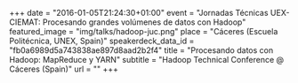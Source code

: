 +++
date = "2016-01-05T21:24:30+01:00"
event = "Jornadas Técnicas UEX-CIEMAT: Procesando grandes volúmenes de datos con Hadoop"
featured_image = "img/talks/hadoop-juc.png"
place = "Cáceres (Escuela Politécnica, UNEX, Spain)"
speakerdeck_data_id = "fb0a6989d5a743838ae897d8aad2b2f4"
title = "Procesando datos con Hadoop: MapReduce y YARN"
subtitle = "Hadoop Technical Conference @ Cáceres (Spain)"
url = ""
+++
